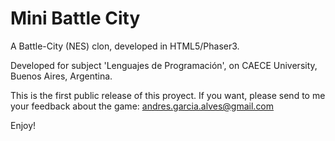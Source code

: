 # Mini Battle City
A Battle-City (NES) clon, developed in HTML5/Phaser3.

Developed for subject 'Lenguajes de Programación', on CAECE University, Buenos Aires, Argentina.

This is the first public release of this proyect.
If you want, please send to me your feedback about the game: andres.garcia.alves@gmail.com

Enjoy!
